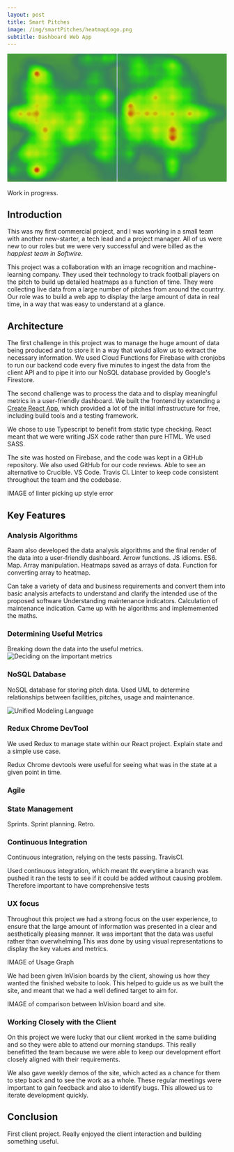 ```yaml
---
layout: post
title: Smart Pitches
image: /img/smartPitches/heatmapLogo.png
subtitle: Dashboard Web App
---
```


![Pitch heatmap](/img/smartPitches/heatmap.png)

Work in progress.

## Introduction

This was my first commercial project, and I was working in a small team with another new-starter, a tech lead and a project manager. All of us were new to our roles but we were very successful and were billed as the _happiest team in Softwire_.

This project was a collaboration with an image recognition and machine-learning company. They used their technology to track football players on the pitch to build up detailed heatmaps as a function of time. They were collecting live data from a large number of pitches from around the country. Our role was to build a web app to display the large amount of  data in real time, in a way that was easy to understand at a glance.

## Architecture

The first challenge in this project was to manage the huge amount of data being produced and to store it in a way that would allow us to extract the necessary information. We used Cloud Functions for Firebase with cronjobs to run our backend code every five minutes to ingest the data from the client API and to pipe it into our NoSQL database provided by Google's Firestore.

The second challenge was to process the data and to display meaningful metrics in a user-friendly dashboard. We built the frontend by extending a [Create React App](https://github.com/facebook/create-react-app), which provided a lot of the initial infrastructure for free, including build tools and a testing framework. 

We chose to use Typescript to benefit from static type checking. React meant that we were writing JSX code rather than pure HTML. We used SASS.

The site was hosted on Firebase, and the code was kept in a GitHub repository. We also used GitHub for our code reviews. Able to see an alternative to Crucible. VS Code. Travis CI. Linter to keep code consistent throughout the team and the codebase.

IMAGE of linter picking up style error

## Key Features

### Analysis Algorithms
Raam also developed the data analysis algorithms and the final render of the data into a user-friendly dashboard. Arrow functions. JS idioms. ES6. Map. Array manipulation. Heatmaps saved as arrays of data. Function for converting array to heatmap.

Can take a variety of data and business requirements and convert them into basic analysis artefacts to understand and clarify the intended use of the proposed software	Understanding maintenance indicators. Calculation of maintenance indication. Came up with he algorithms and implememented the maths.

### Determining Useful Metrics

Breaking down the data into the useful metrics.
![Deciding on the important metrics](/img/smartPitches/metrics.png)

### NoSQL Database

NoSQL database for storing pitch data. Used UML to determine relationships between facilities, pitches, usage and maintenance.

![Unified Modeling Language](/img/smartPitches/uml.png)

### Redux Chrome DevTool

We used Redux to manage state within our React project. Explain state and a simple use case.

Redux Chrome devtools were useful for seeing what was in the state at a given point in time.

### Agile

### State Management

Sprints. Sprint planning. Retro. 

### Continuous Integration

Continuous integration, relying on the tests passing. TravisCI.

Used continuous integration, which meant tht everytime a branch was pushed it ran the tests to see if it could be added without causing problem. Therefore important to have comprehensive tests

### UX focus

Throughout this project we had a strong focus on the user experience, to ensure that the large amount of information was presented in a clear and aesthetically pleasing manner. It was important that the data was useful rather than overwhelming.This was done by using visual representations to display the key values and metrics. 

IMAGE of Usage Graph

We had been given InVision boards by the client, showing us how they wanted the finished website to look. This helped to guide us as we built the site, and meant that we had a well defined target to aim for. 

IMAGE of comparison between InVision board and site.

### Working Closely with the Client

On this project we were lucky that our client worked in the same building and so they were able to attend our morning standups. This really benefitted the team because we were able to keep our development effort closely aligned with their requirements. 

We also gave weekly demos of the site, which acted as a chance for them to step back and to see the work as a whole. These regular meetings were important to gain feedback and also to identify bugs. This allowed us to iterate development quickly.

## Conclusion

First client project. Really enjoyed the client interaction and building something useful.
